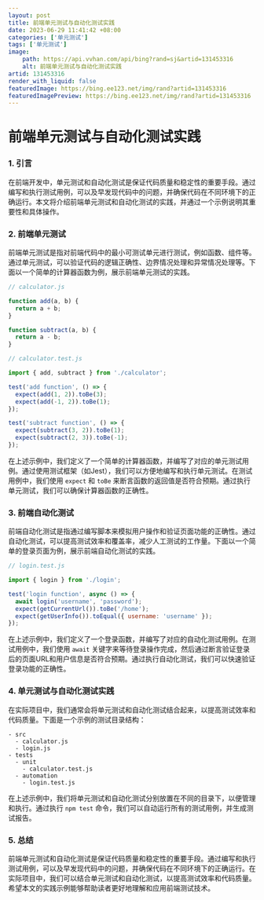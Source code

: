 ```yaml
---
layout: post
title: 前端单元测试与自动化测试实践
date: 2023-06-29 11:41:42 +08:00
categories: ['单元测试']
tags: ['单元测试']
image:
    path: https://api.vvhan.com/api/bing?rand=sj&artid=131453316
    alt: 前端单元测试与自动化测试实践
artid: 131453316
render_with_liquid: false
featuredImage: https://bing.ee123.net/img/rand?artid=131453316
featuredImagePreview: https://bing.ee123.net/img/rand?artid=131453316
---
```


# 前端单元测试与自动化测试实践

### 1. 引言

在前端开发中，单元测试和自动化测试是保证代码质量和稳定性的重要手段。通过编写和执行测试用例，可以及早发现代码中的问题，并确保代码在不同环境下的正确运行。本文将介绍前端单元测试和自动化测试的实践，并通过一个示例说明其重要性和具体操作。

### 2. 前端单元测试

前端单元测试是指对前端代码中的最小可测试单元进行测试，例如函数、组件等。通过单元测试，可以验证代码的逻辑正确性、边界情况处理和异常情况处理等。下面以一个简单的计算器函数为例，展示前端单元测试的实践。

```javascript
// calculator.js

function add(a, b) {
  return a + b;
}

function subtract(a, b) {
  return a - b;
}

```

```javascript
// calculator.test.js

import { add, subtract } from './calculator';

test('add function', () => {
  expect(add(1, 2)).toBe(3);
  expect(add(-1, 2)).toBe(1);
});

test('subtract function', () => {
  expect(subtract(3, 2)).toBe(1);
  expect(subtract(2, 3)).toBe(-1);
});

```

在上述示例中，我们定义了一个简单的计算器函数，并编写了对应的单元测试用例。通过使用测试框架（如Jest），我们可以方便地编写和执行单元测试。在测试用例中，我们使用
`expect`
和
`toBe`
来断言函数的返回值是否符合预期。通过执行单元测试，我们可以确保计算器函数的正确性。

### 3. 前端自动化测试

前端自动化测试是指通过编写脚本来模拟用户操作和验证页面功能的正确性。通过自动化测试，可以提高测试效率和覆盖率，减少人工测试的工作量。下面以一个简单的登录页面为例，展示前端自动化测试的实践。

```javascript
// login.test.js

import { login } from './login';

test('login function', async () => {
  await login('username', 'password');
  expect(getCurrentUrl()).toBe('/home');
  expect(getUserInfo()).toEqual({ username: 'username' });
});

```

在上述示例中，我们定义了一个登录函数，并编写了对应的自动化测试用例。在测试用例中，我们使用
`await`
关键字来等待登录操作完成，然后通过断言验证登录后的页面URL和用户信息是否符合预期。通过执行自动化测试，我们可以快速验证登录功能的正确性。

### 4. 单元测试与自动化测试实践

在实际项目中，我们通常会将单元测试和自动化测试结合起来，以提高测试效率和代码质量。下面是一个示例的测试目录结构：

```
- src
  - calculator.js
  - login.js
- tests
  - unit
    - calculator.test.js
  - automation
    - login.test.js

```

在上述示例中，我们将单元测试和自动化测试分别放置在不同的目录下，以便管理和执行。通过执行
`npm test`
命令，我们可以自动运行所有的测试用例，并生成测试报告。

### 5. 总结

前端单元测试和自动化测试是保证代码质量和稳定性的重要手段。通过编写和执行测试用例，可以及早发现代码中的问题，并确保代码在不同环境下的正确运行。在实际项目中，我们可以结合单元测试和自动化测试，以提高测试效率和代码质量。希望本文的实践示例能够帮助读者更好地理解和应用前端测试技术。